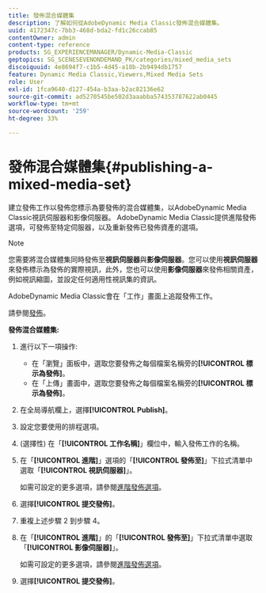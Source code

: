 ```yaml
---
title: 發佈混合媒體集
description: 了解如何從AdobeDynamic Media Classic發佈混合媒體集。
uuid: 4172347c-7bb3-468d-bda2-fd1c26ccab85
contentOwner: admin
content-type: reference
products: SG_EXPERIENCEMANAGER/Dynamic-Media-Classic
geptopics: SG_SCENESEVENONDEMAND_PK/categories/mixed_media_sets
discoiquuid: 4e8694f7-c1b5-4d45-a18b-2b9494db1757
feature: Dynamic Media Classic,Viewers,Mixed Media Sets
role: User
exl-id: 1fca9640-d127-454a-b3aa-b2ac82136e62
source-git-commit: ad5270545be502d3aaabba574353787622ab0445
workflow-type: tm+mt
source-wordcount: '259'
ht-degree: 33%

---
```


# 發佈混合媒體集{#publishing-a-mixed-media-set}

建立發佈工作以發佈您標示為要發佈的混合媒體集，以AdobeDynamic Media Classic視訊伺服器和影像伺服器。 AdobeDynamic Media Classic提供進階發佈選項，可發佈至特定伺服器，以及重新發佈已發佈資產的選項。

>[!NOTE]
>
>您需要將混合媒體集同時發佈至&#x200B;**視訊伺服器**&#x200B;與&#x200B;**影像伺服器**。您可以使用&#x200B;**視訊伺服器**&#x200B;來發佈標示為發佈的實際視訊，此外，您也可以使用&#x200B;**影像伺服器**&#x200B;來發佈相關資產，例如視訊縮圖，並設定任何適用性視訊集的資訊。

AdobeDynamic Media Classic會在「工作」畫面上追蹤發佈工作。

請參閱[發佈](publishing-files.md#publishing_files)。

<!-- 

Comment Type: remark
Last Modified By: unknown unknown 
Last Modified Date: 

<p>RB: Updated the following steps as per Cynthia email, 11/9/2012, added 11/12/2012</p>

 -->

**發佈混合媒體集:**

1. 進行以下一項操作:

   * 在「瀏覽」面板中，選取您要發佈之每個檔案名稱旁的&#x200B;**[!UICONTROL 標示為發佈]**。
   * 在「上傳」畫面中，選取您要發佈之每個檔案名稱旁的&#x200B;**[!UICONTROL 標示為發佈]**。

1. 在全局導航欄上，選擇&#x200B;**[!UICONTROL Publish]**。
1. 設定您要使用的排程選項。
1. (選擇性) 在「**[!UICONTROL 工作名稱]**」欄位中，輸入發佈工作的名稱。
1. 在「**[!UICONTROL 進階]**」選項的「**[!UICONTROL 發佈至]**」下拉式清單中選取「**[!UICONTROL 視訊伺服器]**」。

   如需可設定的更多選項，請參閱[進階發佈選項](publishing-files.md#advanced_publish_options)。

1. 選擇&#x200B;**[!UICONTROL 提交發佈]**。
1. 重複上述步驟 2 到步驟 4。
1. 在「**[!UICONTROL 進階]**」的「**[!UICONTROL 發佈至]**」下拉式清單中選取「**[!UICONTROL 影像伺服器]**」。

   如需可設定的更多選項，請參閱[進階發佈選項](publishing-files.md#advanced_publish_options)。

1. 選擇&#x200B;**[!UICONTROL 提交發佈]**。
